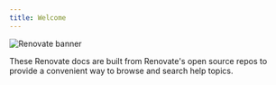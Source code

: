 ```yaml
---
title: Welcome
---
```


![Renovate banner](https://app.renovatebot.com/images/whitesource_renovate_660_220.jpg)

These Renovate docs are built from Renovate's open source repos to provide a convenient way to browse and search help topics.
